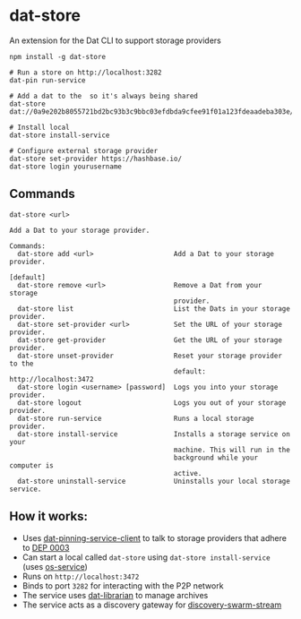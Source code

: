 # dat-store
An extension for the Dat CLI to support storage providers

```shell
npm install -g dat-store

# Run a store on http://localhost:3282
dat-pin run-service

# Add a dat to the  so it's always being shared
dat-store dat://0a9e202b8055721bd2bc93b3c9bbc03efdbda9cfee91f01a123fdeaadeba303e/

# Install local
dat-store install-service

# Configure external storage provider
dat-store set-provider https://hashbase.io/
dat-store login yourusername
```

## Commands

```
dat-store <url>

Add a Dat to your storage provider.

Commands:
  dat-store add <url>                    Add a Dat to your storage provider.
                                                                       [default]
  dat-store remove <url>                 Remove a Dat from your storage
                                         provider.
  dat-store list                         List the Dats in your storage provider.
  dat-store set-provider <url>           Set the URL of your storage provider.
  dat-store get-provider                 Get the URL of your storage provider.
  dat-store unset-provider               Reset your storage provider to the
                                         default: http://localhost:3472
  dat-store login <username> [password]  Logs you into your storage provider.
  dat-store logout                       Logs you out of your storage provider.
  dat-store run-service                  Runs a local storage provider.
  dat-store install-service              Installs a storage service on your
                                         machine. This will run in the
                                         background while your computer is
                                         active.
  dat-store uninstall-service            Uninstalls your local storage service.
```

## How it works:

- Uses [dat-pinning-service-client](https://github.com/beakerbrowser/dat-pinning-service-client) to talk to storage providers that adhere to [DEP 0003](https://www.datprotocol.com/deps/0003-http-pinning-service-api/)
- Can start a local  called `dat-store` using `dat-store install-service` (uses [os-service](https://www.npmjs.com/package/os-service))
- Runs on `http://localhost:3472`
- Binds to port `3282` for interacting with the P2P network
- The service uses [dat-librarian](https://www.npmjs.com/package/dat-librarian) to manage archives
- The service acts as a discovery gateway for [discovery-swarm-stream](https://www.npmjs.com/package/discovery-swarm-stream)
